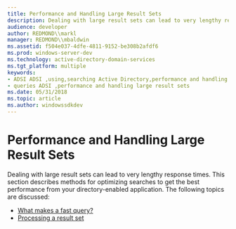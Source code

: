 ```yaml
---
title: Performance and Handling Large Result Sets
description: Dealing with large result sets can lead to very lengthy response times.
audience: developer
author: REDMOND\\markl
manager: REDMOND\\mbaldwin
ms.assetid: f504e037-4dfe-4811-9152-be308b2afdf6
ms.prod: windows-server-dev
ms.technology: active-directory-domain-services
ms.tgt_platform: multiple
keywords:
- ADSI ADSI ,using,searching Active Directory,performance and handling large result sets
- queries ADSI ,performance and handling large result sets
ms.date: 05/31/2018
ms.topic: article
ms.author: windowssdkdev
---
```


# Performance and Handling Large Result Sets

Dealing with large result sets can lead to very lengthy response times. This section describes methods for optimizing searches to get the best performance from your directory-enabled application. The following topics are discussed:

-   [What makes a fast query?](what-makes-a-fast-query.md)
-   [Processing a result set](processing-a-result-set.md)

 

 




